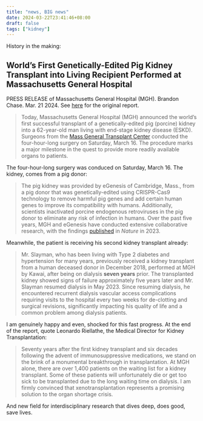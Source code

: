 ```yaml
---
title: "news, BIG news"
date: 2024-03-22T23:41:46+08:00
draft: false
tags: ["kidney"]
---
```


History in the making:

## World’s First Genetically-Edited Pig Kidney Transplant into Living Recipient Performed at Massachusetts General Hospital

PRESS RELEASE of Massachusetts General Hospital (MGH). Brandon Chase. Mar. 21 2024. See [here](https://www.massgeneral.org/news/press-release/worlds-first-genetically-edited-pig-kidney-transplant-into-living-recipient) for the original report.

> Today, Massachusetts General Hospital (MGH) announced the world’s first successful transplant of a genetically-edited pig (porcine) kidney into a 62-year-old man living with end-stage kidney disease (ESKD). Surgeons from the [Mass General Transplant Center](https://www.massgeneral.org/transplant) conducted the four-hour-long surgery on Saturday, March 16. The procedure marks a major milestone in the quest to provide more readily available organs to patients.

The four-hour-long surgery was conduced on Saturday, March 16. The kidney, comes from a pig donor:

> The pig kidney was provided by eGenesis of Cambridge, Mass., from a pig donor that was genetically-edited using CRISPR-Cas9 technology to remove harmful pig genes and add certain human genes to improve its compatibility with humans. Additionally, scientists inactivated porcine endogenous retroviruses in the pig donor to eliminate any risk of infection in humans. Over the past five years, MGH and eGenesis have conducted extensive collaborative research, with the findings [published](https://www.nature.com/articles/s41586-023-06594-4) in *Nature* in 2023.

Meanwhile, the patient is receiving his second kidney transplant already:

> Mr. Slayman, who has been living with Type 2 diabetes and hypertension for many years, previously received a kidney transplant from a human deceased donor in December 2018, performed at MGH by Kawai, after being on dialysis **seven years** prior. The transplanted kidney showed signs of failure approximately five years later and Mr. Slayman resumed dialysis in May 2023. Since resuming dialysis, he encountered recurrent dialysis vascular access complications requiring visits to the hospital every two weeks for de-clotting and surgical revisions, significantly impacting his quality of life and a common problem among dialysis patients.

I am genuinely happy and even, shocked for this fast progress. At the end of the report, quote Leonardo Riellathe, the Medical Director for Kidney Transplantation:

> Seventy years after the first kidney transplant and six decades following the advent of immunosuppressive medications, we stand on the brink of a monumental breakthrough in transplantation. At MGH alone, there are over 1,400 patients on the waiting list for a kidney transplant. Some of these patients will unfortunately die or get too sick to be transplanted due to the long waiting time on dialysis. I am firmly convinced that xenotransplantation represents a promising solution to the organ shortage crisis.

And new field for interdisciplinary research that dives deep, does good, save lives.

